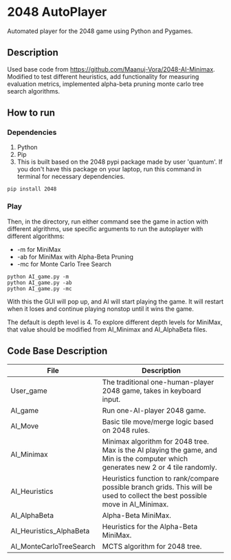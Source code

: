 # 2048 AutoPlayer
Automated player for the 2048 game using Python and Pygames.

## Description

Used base code from https://github.com/Maanuj-Vora/2048-AI-Minimax. Modified to test different heuristics, add functionality for measuring evaluation metrics, implemented alpha-beta pruning monte carlo tree search algorithms.

## How to run
### Dependencies
1. Python
2. Pip
3. This is built based on the 2048 pypi package made by user 'quantum'. If you don't have this package on your laptop, run this command in terminal for necessary dependencies.
```
pip install 2048
```
### Play
Then, in the directory, run either command see the game in action with different algrithms, use specific arguments to run the autoplayer with different algorithms:
  - -m for MiniMax
  - -ab for MiniMax with Alpha-Beta Pruning
  - -mc for Monte Carlo Tree Search
```
python AI_game.py -m
python AI_game.py -ab 
python AI_game.py -mc 
```
With this the GUI will pop up, and AI will start playing the game. It will restart when it loses and continue playing nonstop until it wins the game. 

The default is depth level is 4. To explore different depth levels for MiniMax, that value should be modified from AI_Minimax and AI_AlphaBeta files. 


## Code Base Description
| File | Description |
| --- | --- |
| User_game | The traditional one-human-player 2048 game, takes in keyboard input. |
| AI_game | Run one-AI-player 2048 game. |
| AI_Move | Basic tile move/merge logic based on 2048 rules. |
| AI_Minimax | Minimax algorithm for 2048 tree. Max is the AI playing the game, and Min is the computer which generates new 2 or 4 tile randomly. |
| AI_Heuristics | Heuristics function to rank/compare possible branch grids. This will be used to collect the best possible move in AI_Minimax. |
| AI_AlphaBeta | Alpha-Beta MiniMax. |
| AI_Heuristics_AlphaBeta | Heuristics for the Alpha-Beta MiniMax. |
| AI_MonteCarloTreeSearch | MCTS algorithm for 2048 tree. |


